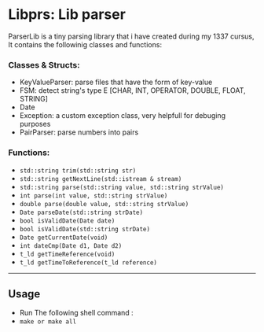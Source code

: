 # Libprs: Lib parser #
ParserLib is a tiny parsing library that i have created during my 1337 cursus,
It contains the followinig classes and functions:

### Classes & Structs: ### 
- KeyValueParser: parse files that have the form of key-value
- FSM: detect string's type E [CHAR, INT, OPERATOR, DOUBLE, FLOAT, STRING]
- Date
- Exception: a custom exception class, very helpfull for debuging purposes
- PairParser: parse numbers into pairs

### Functions: ###
- `std::string trim(std::string str)`
- `std::string getNextLine(std::istream & stream)`
- `std::string parse(std::string value, std::string strValue)`
- `int parse(int value, std::string strValue)` 
- `double parse(double value, std::string strValue)`
- `Date parseDate(std::string strDate)`
- `bool isValidDate(Date date)`
- `bool isValidDate(std::string strDate)`
- `Date getCurrentDate(void)`
- `int dateCmp(Date d1, Date d2)`
- `t_ld getTimeReference(void)`
- `t_ld getTimeToReference(t_ld reference)`
---
## Usage ##
- Run The following shell command :
- `make or make all`
